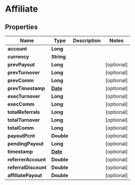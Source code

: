 
# Affiliate

## Properties
Name | Type | Description | Notes
------------ | ------------- | ------------- | -------------
**account** | **Long** |  | 
**currency** | **String** |  | 
**prevPayout** | **Long** |  |  [optional]
**prevTurnover** | **Long** |  |  [optional]
**prevComm** | **Long** |  |  [optional]
**prevTimestamp** | [**Date**](Date.md) |  |  [optional]
**execTurnover** | **Long** |  |  [optional]
**execComm** | **Long** |  |  [optional]
**totalReferrals** | **Long** |  |  [optional]
**totalTurnover** | **Long** |  |  [optional]
**totalComm** | **Long** |  |  [optional]
**payoutPcnt** | **Double** |  |  [optional]
**pendingPayout** | **Long** |  |  [optional]
**timestamp** | [**Date**](Date.md) |  |  [optional]
**referrerAccount** | **Double** |  |  [optional]
**referralDiscount** | **Double** |  |  [optional]
**affiliatePayout** | **Double** |  |  [optional]



